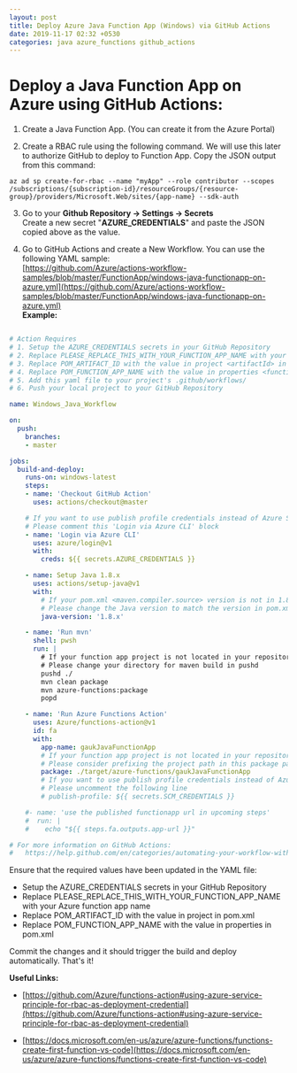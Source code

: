 ```yaml
---
layout: post
title: Deploy Azure Java Function App (Windows) via GitHub Actions
date: 2019-11-17 02:32 +0530
categories: java azure_functions github_actions
---
```


# Deploy a Java Function App on Azure using GitHub Actions:  
  
1. Create a Java Function App. (You can create it from the Azure Portal)

2. Create a RBAC rule using the following command. We will use this later to authorize GitHub to deploy to Function App. Copy the JSON output from this command:  
```cli
az ad sp create-for-rbac --name "myApp" --role contributor --scopes /subscriptions/{subscription-id}/resourceGroups/{resource-group}/providers/Microsoft.Web/sites/{app-name} --sdk-auth
```

3. Go to your __Github Repository -> Settings -> Secrets__  
Create a new secret "__AZURE_CREDENTIALS__" and paste the JSON copied above as the value.

4. Go to GitHub Actions and create a New Workflow.
You can use the following YAML sample:  
[https://github.com/Azure/actions-workflow-samples/blob/master/FunctionApp/windows-java-functionapp-on-azure.yml](https://github.com/Azure/actions-workflow-samples/blob/master/FunctionApp/windows-java-functionapp-on-azure.yml)  
__Example:__

```yaml

# Action Requires
# 1. Setup the AZURE_CREDENTIALS secrets in your GitHub Repository
# 2. Replace PLEASE_REPLACE_THIS_WITH_YOUR_FUNCTION_APP_NAME with your Azure function app name
# 3. Replace POM_ARTIFACT_ID with the value in project <artifactId> in pom.xml
# 4. Replace POM_FUNCTION_APP_NAME with the value in properties <functionAppName> in pom.xml
# 5. Add this yaml file to your project's .github/workflows/
# 6. Push your local project to your GitHub Repository

name: Windows_Java_Workflow

on:
  push:
    branches:
    - master

jobs:
  build-and-deploy:
    runs-on: windows-latest
    steps:
    - name: 'Checkout GitHub Action'
      uses: actions/checkout@master

    # If you want to use publish profile credentials instead of Azure Service Principal
    # Please comment this 'Login via Azure CLI' block
    - name: 'Login via Azure CLI'
      uses: azure/login@v1
      with:
        creds: ${{ secrets.AZURE_CREDENTIALS }}

    - name: Setup Java 1.8.x
      uses: actions/setup-java@v1
      with:
        # If your pom.xml <maven.compiler.source> version is not in 1.8.x
        # Please change the Java version to match the version in pom.xml <maven.compiler.source>
        java-version: '1.8.x'

    - name: 'Run mvn'
      shell: pwsh
      run: |
        # If your function app project is not located in your repository's root
        # Please change your directory for maven build in pushd
        pushd ./
        mvn clean package
        mvn azure-functions:package
        popd

    - name: 'Run Azure Functions Action'
      uses: Azure/functions-action@v1
      id: fa
      with:
        app-name: gaukJavaFunctionApp
        # If your function app project is not located in your repository's root
        # Please consider prefixing the project path in this package parameter
        package: ./target/azure-functions/gaukJavaFunctionApp
        # If you want to use publish profile credentials instead of Azure Service Principal
        # Please uncomment the following line
        # publish-profile: ${{ secrets.SCM_CREDENTIALS }}

    #- name: 'use the published functionapp url in upcoming steps'
    #  run: |
    #    echo "${{ steps.fa.outputs.app-url }}"

# For more information on GitHub Actions:
#   https://help.github.com/en/categories/automating-your-workflow-with-github-actions
```
Ensure that the required values have been updated in the YAML file:

- Setup the AZURE_CREDENTIALS secrets in your GitHub Repository
- Replace PLEASE_REPLACE_THIS_WITH_YOUR_FUNCTION_APP_NAME with your Azure function app name
- Replace POM_ARTIFACT_ID with the value in project <artifactId> in pom.xml
- Replace POM_FUNCTION_APP_NAME with the value in properties <functionAppName> in pom.xml

Commit the changes and it should trigger the build and deploy automatically. That's it!

  
__Useful Links:__
- [https://github.com/Azure/functions-action#using-azure-service-principle-for-rbac-as-deployment-credential](https://github.com/Azure/functions-action#using-azure-service-principle-for-rbac-as-deployment-credential)

- [https://docs.microsoft.com/en-us/azure/azure-functions/functions-create-first-function-vs-code](https://docs.microsoft.com/en-us/azure/azure-functions/functions-create-first-function-vs-code)
